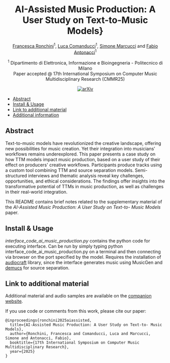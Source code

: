 <div align="center">

# AI-Assisted Music Production: A User Study on Text-to-Music Models}

<!-- <img width="700px" src="docs/new-generic-style-transfer-headline.svg"> -->
 
[Francesca Ronchini](https://www.linkedin.com/in/francesca-ronchini/)<sup>1</sup>, [Luca Comanducci](https://www.linkedin.com/in/lucacomanducci/)<sup>1</sup>, [Simone Marcucci]() and [Fabio Antonacci](https://www.deib.polimi.it/ita/personale/dettagli/573870)<sup>1</sup>

<sup>1</sup> Dipartimento di Elettronica, Informazione e Bioingegneria - Politecnico di Milano<br>
Paper accepted @ 17th International Symposium on
Computer Music Multidisciplinary Research (CMMR25)
    
[![arXiv](https://img.shields.io/badge/arXiv-2403.17864-b31b1b.svg)]()

</div>

- [Abstract](#abstract)
- [Install & Usage](#install--usage)
- [Link to additional material](#link-to-additional-material)
- [Additional information](#additional-information)

## Abstract
Text-to-music models have revolutionized the creative landscape, offering new possibilities for music creation. Yet their integration into musicians’ workflows remains underexplored. This paper presents a case study on how TTM models impact music production, based on a user study of their effect on producers' creative workflows. Participants produce tracks using a custom tool combining TTM and source separation models. Semi-structured interviews and thematic analysis reveal key challenges, opportunities, and ethical considerations. The findings offer insights into the transformative potential of TTMs in music production, as well as challenges in their real-world integration.

This README contains brief notes related to the supplementary material of the _AI-Assisted Music Production: A User Study on Text-to- Music Models_ paper. 

## Install & Usage
_interface_code_ai_music_production.py_ contains the python code for executing interface.
Can be run by simply typing python interface_code_ai_music_production.py on a terminal and then connecting via browser on the port specified by the model.
Requires the installation of [audiocraft](https://github.com/facebookresearch/audiocraft) library, since the interface generates music using MusicGen and [demucs](https://github.com/facebookresearch/demucs) for source separation.


## Link to additional material

Additional material and audio samples are available on the [companion website](https://lucacoma.github.io/AiMusicProductionUserStudy/). 


If you use code or comments from this work, please cite our paper:
```
@inproceedings{ronchini2025aiassisted,
  title={AI-Assisted Music Production: A User Study on Text-to- Music Models},
  author={Ronchini, Francesca and Comanducci, Luca and Marcucci, Simone and Antonacci, Fabio},
  booktitle={17th International Symposium on Computer Music Multidisciplinary Research},
  year={2025}
}
```

